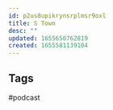 ```yaml
---
id: p2us8upikrynsrplmsr9oxl
title: S Town
desc: ""
updated: 1655650762819
created: 1655581139104
---
```


## Tags

#podcast
